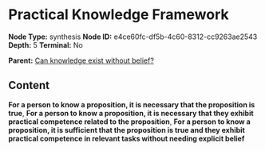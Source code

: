 # Practical Knowledge Framework

**Node Type:** synthesis
**Node ID:** e4ce60fc-df5b-4c60-8312-cc9263ae2543
**Depth:** 5
**Terminal:** No

**Parent:** [Can knowledge exist without belief?](can-knowledge-exist-without-belief-antithesis-b4cb87a8-1238-414a-a6c0-9c93a8a80073.md)

## Content

**For a person to know a proposition, it is necessary that the proposition is true**, **For a person to know a proposition, it is necessary that they exhibit practical competence related to the proposition**, **For a person to know a proposition, it is sufficient that the proposition is true and they exhibit practical competence in relevant tasks without needing explicit belief**
